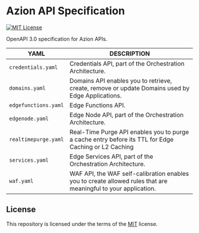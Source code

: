 # Azion API Specification
[![MIT License](https://img.shields.io/badge/license-MIT-green.svg)](LICENSE.md)

OpenAPI 3.0 specification for Azion APIs.

|YAML|DESCRIPTION|
|---|---|
|`credentials.yaml`|Credentials API, part of the Orchestration Architecture.|
|`domains.yaml`|Domains API enables you to retrieve, create, remove or update Domains used by Edge Applications.|
|`edgefunctions.yaml`|Edge Functions API.|
|`edgenode.yaml`|Edge Node API, part of the Orchestration Architecture.|
|`realtimepurge.yaml`|Real-Time Purge API enables you to purge a cache entry before its TTL for Edge Caching or L2 Caching|
|`services.yaml`|Edge Services API, part of the Orchestration Architecture.|
|`waf.yaml`|WAF API, the WAF self-calibration enables you to create allowed rules that are meaningful to your application.| 

## License

This repository is licensed under the terms of the [MIT](LICENSE.md) license.